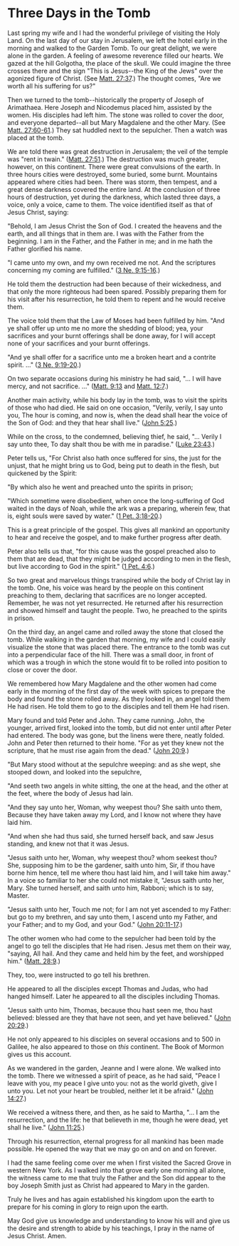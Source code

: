 # Three Days in the Tomb

Last spring my wife and I had the wonderful privilege of visiting the Holy
Land. On the last day of our stay in Jerusalem, we left the hotel early in the
morning and walked to the Garden Tomb. To our great delight, we were alone in
the garden. A feeling of awesome reverence filled our hearts. We gazed at the
hill Golgotha, the place of the skull. We could imagine the three crosses
there and the sign "This is Jesus--the King of the Jews" over the agonized
figure of Christ. (See [Matt.
27:37](https://www.lds.org/scriptures/nt/matt/27.37?lang=eng#36).) The thought
comes, "Are we worth all his suffering for us?"

Then we turned to the tomb--historically the property of Joseph of Arimathaea.
Here Joseph and Nicodemus placed him, assisted by the women. His disciples had
left him. The stone was rolled to cover the door, and everyone departed--all
but Mary Magdalene and the other Mary. (See [Matt.
27:60-61](https://www.lds.org/scriptures/nt/matt/27.60-61?lang=eng#59).) They
sat huddled next to the sepulcher. Then a watch was placed at the tomb.

We are told there was great destruction in Jerusalem; the veil of the temple
was "rent in twain." ([Matt.
27:51](https://www.lds.org/scriptures/nt/matt/27.51?lang=eng#50).) The
destruction was much greater, however, on this continent. There were great
convulsions of the earth. In three hours cities were destroyed, some buried,
some burnt. Mountains appeared where cities had been. There was storm, then
tempest, and a great dense darkness covered the entire land. At the conclusion
of three hours of destruction, yet during the darkness, which lasted three
days, a voice, only a voice, came to them. The voice identified itself as that
of Jesus Christ, saying:

"Behold, I am Jesus Christ the Son of God. I created the heavens and the
earth, and all things that in them are. I was with the Father from the
beginning. I am in the Father, and the Father in me; and in me hath the Father
glorified his name.

"I came unto my own, and my own received me not. And the scriptures concerning
my coming are fulfilled." ([3 Ne.
9:15-16](https://www.lds.org/scriptures/bofm/3-ne/9.15-16?lang=eng#14).)

He told them the destruction had been because of their wickedness, and that
only the more righteous had been spared. Possibly preparing them for his visit
after his resurrection, he told them to repent and he would receive them.

The voice told them that the Law of Moses had been fulfilled by him. "And ye
shall offer up unto me no more the shedding of blood; yea, your sacrifices and
your burnt offerings shall be done away, for I will accept none of your
sacrifices and your burnt offerings.

"And ye shall offer for a sacrifice unto me a broken heart and a contrite
spirit. ..." ([3 Ne.
9:19-20](https://www.lds.org/scriptures/bofm/3-ne/9.19-20?lang=eng#18).)

On two separate occasions during his ministry he had said, "... I will have
mercy, and not sacrifice. ..." ([Matt.
9:13](https://www.lds.org/scriptures/nt/matt/9.13?lang=eng#12) and [Matt.
12:7](https://www.lds.org/scriptures/nt/matt/12.7?lang=eng#6).)

Another main activity, while his body lay in the tomb, was to visit the
spirits of those who had died. He said on one occasion, "Verily, verily, I say
unto you, The hour is coming, and now is, when the dead shall hear the voice
of the Son of God: and they that hear shall live." ([John
5:25](https://www.lds.org/scriptures/nt/john/5.25?lang=eng#24).)

While on the cross, to the condemned, believing thief, he said, "... Verily I
say unto thee, To day shalt thou be with me in paradise." ([Luke
23:43](https://www.lds.org/scriptures/nt/luke/23.43?lang=eng#42).)

Peter tells us, "For Christ also hath once suffered for sins, the just for the
unjust, that he might bring us to God, being put to death in the flesh, but
quickened by the Spirit:

"By which also he went and preached unto the spirits in prison;

"Which sometime were disobedient, when once the long-suffering of God waited
in the days of Noah, while the ark was a preparing, wherein few, that is,
eight souls were saved by water." ([1 Pet.
3:18-20](https://www.lds.org/scriptures/nt/1-pet/3.18-20?lang=eng#17).)

This is a great principle of the gospel. This gives all mankind an opportunity
to hear and receive the gospel, and to make further progress after death.

Peter also tells us that, "for this cause was the gospel preached also to them
that are dead, that they might be judged according to men in the flesh, but
live according to God in the spirit." ([1 Pet.
4:6](https://www.lds.org/scriptures/nt/1-pet/4.6?lang=eng#5).)

So two great and marvelous things transpired while the body of Christ lay in
the tomb. One, his voice was heard by the people on this continent preaching
to them, declaring that sacrifices are no longer accepted. Remember, he was
not yet resurrected. He returned after his resurrection and showed himself and
taught the people. Two, he preached to the spirits in prison.

On the third day, an angel came and rolled away the stone that closed the
tomb. While walking in the garden that morning, my wife and I could easily
visualize the stone that was placed there. The entrance to the tomb was cut
into a perpendicular face of the hill. There was a small door, in front of
which was a trough in which the stone would fit to be rolled into position to
close or cover the door.

We remembered how Mary Magdalene and the other women had come early in the
morning of the first day of the week with spices to prepare the body and found
the stone rolled away. As they looked in, an angel told them He had risen. He
told them to go to the disciples and tell them He had risen.

Mary found and told Peter and John. They came running. John, the younger,
arrived first, looked into the tomb, but did not enter until after Peter had
entered. The body was gone, but the linens were there, neatly folded. John and
Peter then returned to their home. "For as yet they knew not the scripture,
that he must rise again from the dead." ([John
20:9](https://www.lds.org/scriptures/nt/john/20.9?lang=eng#8).)

"But Mary stood without at the sepulchre weeping: and as she wept, she stooped
down, and looked into the sepulchre,

"And seeth two angels in white sitting, the one at the head, and the other at
the feet, where the body of Jesus had lain.

"And they say unto her, Woman, why weepest thou? She saith unto them, Because
they have taken away my Lord, and I know not where they have laid him.

"And when she had thus said, she turned herself back, and saw Jesus standing,
and knew not that it was Jesus.

"Jesus saith unto her, Woman, why weepest thou? whom seekest thou? She,
supposing him to be the gardener, saith unto him, Sir, if thou have borne him
hence, tell me where thou hast laid him, and I will take him away." In a voice
so familiar to her she could not mistake it, "Jesus saith unto her, Mary. She
turned herself, and saith unto him, Rabboni; which is to say, Master.

"Jesus saith unto her, Touch me not; for I am not yet ascended to my Father:
but go to my brethren, and say unto them, I ascend unto my Father, and your
Father; and to my God, and your God." ([John
20:11-17](https://www.lds.org/scriptures/nt/john/20.11-17?lang=eng#10).)

The other women who had come to the sepulcher had been told by the angel to go
tell the disciples that He had risen. Jesus met them on their way, "saying,
All hail. And they came and held him by the feet, and worshipped him." ([Matt.
28:9](https://www.lds.org/scriptures/nt/matt/28.9?lang=eng#8).)

They, too, were instructed to go tell his brethren.

He appeared to all the disciples except Thomas and Judas, who had hanged
himself. Later he appeared to all the disciples including Thomas.

"Jesus saith unto him, Thomas, because thou hast seen me, thou hast believed:
blessed are they that have not seen, and yet have believed." ([John
20:29](https://www.lds.org/scriptures/nt/john/20.29?lang=eng#28).)

He not only appeared to his disciples on several occasions and to 500 in
Galilee, he also appeared to those on _this_ continent. The Book of Mormon
gives us this account.

As we wandered in the garden, Jeanne and I were alone. We walked into the
tomb. There we witnessed a spirit of peace, as he had said, "Peace I leave
with you, my peace I give unto you: not as the world giveth, give I unto you.
Let not your heart be troubled, neither let it be afraid." ([John
14:27](https://www.lds.org/scriptures/nt/john/14.27?lang=eng#26).)

We received a witness there, and then, as he said to Martha, "... I am the
resurrection, and the life: he that believeth in me, though he were dead, yet
shall he live." ([John
11:25](https://www.lds.org/scriptures/nt/john/11.25?lang=eng#24).)

Through his resurrection, eternal progress for all mankind has been made
possible. He opened the way that we may go on and on and on forever.

I had the same feeling come over me when I first visited the Sacred Grove in
western New York. As I walked into that grove early one morning all alone, the
witness came to me that truly the Father and the Son did appear to the boy
Joseph Smith just as Christ had appeared to Mary in the garden.

Truly he lives and has again established his kingdom upon the earth to prepare
for his coming in glory to reign upon the earth.

May God give us knowledge and understanding to know his will and give us the
desire and strength to abide by his teachings, I pray in the name of Jesus
Christ. Amen.

